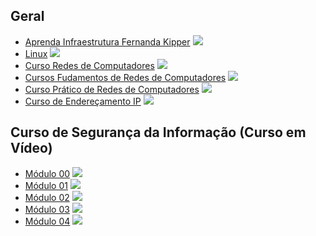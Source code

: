 ## Geral

* [Aprenda Infraestrutura Fernanda Kipper](https://www.youtube.com/playlist?list=PLNCSWIsR6ADKdmgkzm4qluf5psqJ6i3JQ) ![](https://geps.dev/progress/0)
* [Linux](https://www.youtube.com/playlist?list=PLHz_AreHm4dlIXleu20uwPWFOSswqLYbV) ![](https://geps.dev/progress/0)
* [Curso Redes de Computadores](https://www.youtube.com/playlist?list=PLHz_AreHm4dkd4lr9G0Up-W-YaHYdTDuP) ![](https://geps.dev/progress/0)
* [Cursos Fudamentos de Redes de Computadores](https://www.youtube.com/playlist?list=PLAp37wMSBouDdpuuYhZfEK9oH0qk0IANb) ![](https://geps.dev/progress/0)
* [Curso Prático de Redes de Computadores](https://www.youtube.com/playlist?list=PLAp37wMSBouBnNup2tD-mC36JT96vHBZy) ![](https://geps.dev/progress/0)
* [Curso de Endereçamento IP](https://www.youtube.com/playlist?list=PLAp37wMSBouCU49LV0qFbItufigjYk-sp) ![](https://geps.dev/progress/0)

## Curso de Segurança da Informação (Curso em Vídeo)

* [Módulo 00](https://www.youtube.com/playlist?list=PLHz_AreHm4dlaTyjolzCFC6IjLzO8O0XV) ![](https://geps.dev/progress/0)
* [Módulo 01](https://www.youtube.com/playlist?list=PLHz_AreHm4dkYS6J9KeYgCCVpo5OXkvgE) ![](https://geps.dev/progress/0)
* [Módulo 02](https://www.youtube.com/playlist?list=PLHz_AreHm4dlT599reA1xLkbT83g2gMvI) ![](https://geps.dev/progress/0)
* [Módulo 03](https://www.youtube.com/playlist?list=PLHz_AreHm4dk_fmrqfUjH6Ud6S5NYMaj1) ![](https://geps.dev/progress/0)
* [Módulo 04](https://www.youtube.com/playlist?list=PLHz_AreHm4dkTxs0shNSPvEkubHc8Ffq4) ![](https://geps.dev/progress/0)